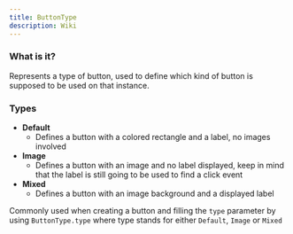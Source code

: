 ```yaml
---
title: ButtonType
description: Wiki
---
```


### What is it?

Represents a type of button, used to define which kind of button is supposed to be used on that instance.

### Types
  * **Default**
    * Defines a button with a colored rectangle and a label, no images involved
  * **Image**
    * Defines a button with an image and no label displayed, keep in mind that the label is still going to be used to find a click event
  * **Mixed**
    * Defines a button with an image background and a displayed label

Commonly used when creating a button and filling the `type` parameter by using `ButtonType.type` where type stands for either `Default`, `Image` or `Mixed`
